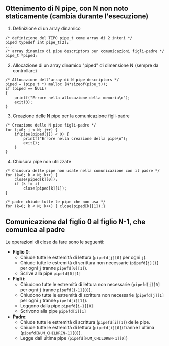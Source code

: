 ## Ottenimento di N pipe, con N non noto staticamente (cambia durante l'esecuzione)
1) Definizione di un array dinamico
```
/* definizione del TIPO pipe_t come array di 2 interi */
piped typedef int pipe_t[2]; 
...
/* array dinamico di pipe descriptors per comunicazioni figli-padre */
pipe_t *piped;  
```

2) Allocazione di un array dinamico "piped" di dimensione N (sempre da controllare)
```
/* Allocazione dell'array di N pipe descriptors */ 
piped = (pipe_t *) malloc (N*sizeof(pipe_t));
if (piped == NULL) 
{ 
	printf("Errore nella allocazione della memoria\n"); 
	exit(3);
}
```

3) Creazione delle N pipe per la comunicazione figli-padre
```
/* Creazione delle N pipe figli-padre */
for (j=0; j < N; j++) { 
	if(pipe(piped[j]) < 0) { 
		printf("Errore nella creazione della pipe\n");
		exit(); 
	} 
}
```

4) Chiusura pipe non utilizzate
```
/* Chiusura delle pipe non usate nella comunicazione con il padre */ 
for (k=0; k < N; k++) { 
	close(piped[k][0]); 
	if (k != i) 
		close(piped[k][1]); 
} 

/* padre chiude tutte le pipe che non usa */ 
for (k=0; k < N; k++) { close(piped[k][1]);}
```

## Comunicazione dal figlio 0 al figlio N-1, che comunica al padre
Le operazioni di close da fare sono le seguenti:
- **Figlio 0**: 
	- Chiude tutte le estremità di lettura (`pipefd[j][0]` per ogni `j`).
	- Chiude tutte le estremità di scrittura non necessarie (`pipefd[j][1]` per ogni `j` tranne `pipefd[0][1]`).
	- Scrive alla pipe `pipefd[0][1]` 
- **Figli i**:
	- Chiudono tutte le estremità di lettura non necessarie (`pipefd[j][0]` per ogni `j` tranne `pipefd[i-1][0]`).
	- Chiudono tutte le estremità di scrittura non necessarie (`pipefd[j][1]` per ogni `j` tranne `pipefd[i][1]`).
	- Leggono dalla pipe `pipefd[i-1][0]`
	- Scrivono alla pipe `pipefd[i][1]`
- **Padre**:
	- Chiude tutte le estremità di scrittura (`pipefd[i][1]`) delle pipe.
	- Chiude tutte le estremità di lettura (`pipefd[i][0]`) tranne l'ultima (`pipefd[NUM_CHILDREN-1][0]`).
	- Legge dall'ultima pipe (`pipefd[NUM_CHILDREN-1][0]`) 